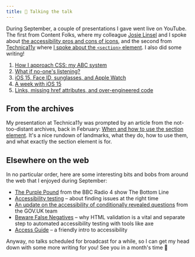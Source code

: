 ```yaml
---
title: 📣 Talking the talk
---
```


During September, a couple of presentations I gave went live on YouTube. The first from Content Folks, where my colleague [Josie Linsel](https://twitter.com/josielinsel) and I spoke about [the accessibility pros and cons of icons](https://youtu.be/o5RmhzxudZU), and the second from [Technica11y](https://technica11y.org) where [I spoke about the `<section>` element](https://youtu.be/6YwUniqUJSM). I also did some writing!

1. [How I approach CSS: my ABC system](https://www.tempertemper.net/blog/how-i-approach-css-my-abc-system)
2. [What if no-one's listening?](https://www.tempertemper.net/blog/what-if-no-ones-listening)
3. [iOS 15, Face ID, sunglasses, and Apple Watch](https://www.tempertemper.net/blog/ios-15-face-id-sunglasses-and-apple-watch)
4. [A week with iOS 15](https://www.tempertemper.net/blog/a-week-with-ios-15)
5. [Links, missing href attributes, and over-engineered code](https://www.tempertemper.net/blog/links-missing-href-attributes-and-over-engineered-code)


## From the archives

My presentation at Technica11y was prompted by an article from the not-too-distant archives, back in February: [When and how to use the section element](https://www.tempertemper.net/blog/when-and-how-to-use-the-section-element). It's a nice rundown of landmarks, what they do, how to use them, and what exactly the section element is for.


## Elsewhere on the web

In no particular order, here are some interesting bits and bobs from around the web that I enjoyed during September:

- [The Purple Pound](https://www.bbc.co.uk/programmes/m000x6wk) from the BBC Radio 4 show The Bottom Line
- [Accessibility testing](https://adactio.com/journal/18458) – about finding issues at the right time
- [An update on the accessibility of conditionally revealed questions](https://accessibility.blog.gov.uk/2021/09/21/an-update-on-the-accessibility-of-conditionally-revealed-questions/) from the GOV.UK team
- [Beware False Negatives](https://adrianroselli.com/2021/09/beware-false-negatives.html) – why HTML validation is a vital and separate step to automated accessibility testing with tools like axe
- [Access Guide](https://www.accessguide.io/) – a friendly intro to accessibility

Anyway, no talks scheduled for broadcast for a while, so I can get my head down with some more writing for you! See you in a month's time 👋
